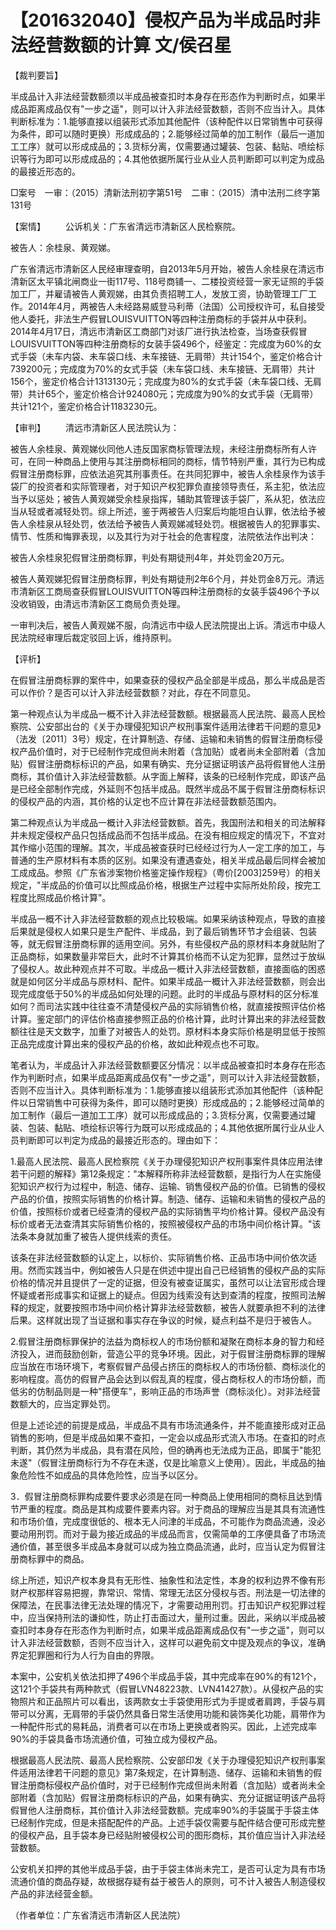 # 【201632040】侵权产品为半成品时非法经营数额的计算 文/侯召星

【裁判要旨】

半成品计入非法经营数额须以半成品被查扣时本身存在形态作为判断时点，如果半成品距离成品仅有"一步之遥"，则可以计入非法经营数额，否则不应当计入。具体判断标准为：1.能够直接以组装形式添加其他配件（该种配件以日常销售中可获得为条件，即可以随时更换）形成成品的；2.能够经过简单的加工制作（最后一道加工工序）就可以形成成品的；3.货标分离，仅需要通过罐装、包装、黏贴、喷绘标识等行为即可以形成成品的；4.其他依据所属行业从业人员判断即可以判定为成品的最接近形态的。

□案号　一审：（2015）清新法刑初字第51号　二审：（2015）清中法刑二终字第131号

【案情】 　　公诉机关：广东省清远市清新区人民检察院。

被告人：余桂泉、黄观娣。

广东省清远市清新区人民经审理查明，自2013年5月开始，被告人余桂泉在清远市清新区太平镇北闸商业一街117号、118号商铺一、二楼投资经营一家无证照的手袋加工厂，并雇请被告人黄观娣，由其负责招聘工人，发放工资，协助管理工厂工作。2014年4月，两被告人未经路易威登马利蒂（法国）公司授权许可，私自接受他人委托，非法生产假冒LOUISVUITTON等四种注册商标的手袋并从中获利。2014年4月17日，清远市清新区工商部门对该厂进行执法检查，当场查获假冒LOUISVUITTON等四种注册商标的女装手袋496个，经鉴定：完成度为60%的女式手袋（未车内袋、未车袋口线、未车接链、无肩带）共计154个，鉴定价格合计739200元；完成度为70%的女式手袋（未车袋口线、未车接链、无肩带）共计156个，鉴定价格合计1313130元；完成度为80%的女式手袋（未车袋口线、无肩带）共计65个，鉴定价格合计924080元；完成度为90%的女式手袋（无肩带）共计121个，鉴定价格合计1183230元。

【审判】 　　清远市清新区人民法院认为：

被告人余桂泉、黄观娣伙同他人违反国家商标管理法规，未经注册商标所有人许可，在同一种商品上使用与其注册商标相同的商标，情节特别严重，其行为已构成假冒注册商标罪，应依法追究其刑事责任。在共同犯罪中，被告人余桂泉作为该手袋厂的投资者和实际管理者，对于知识产权犯罪负直接领导责任，系主犯，依法应当予以惩处；被告人黄观娣受余桂泉指挥，辅助其管理该手袋厂，系从犯，依法应当从轻或者减轻处罚。综上所述，鉴于两被告人归案后均能坦白认罪，依法给予被告人余桂泉从轻处罚，依法给予被告人黄观娣减轻处罚。根据被告人的犯罪事实、情节、性质和悔罪表现，以及其行为对于社会的危害程度，法院依法作出判决：

被告人余桂泉犯假冒注册商标罪，判处有期徒刑4年，并处罚金20万元。

被告人黄观娣犯假冒注册商标罪，判处有期徒刑2年6个月，并处罚金8万元。清远市清新区工商局查获假冒LOUISVUITTON等四种注册商标的女装手袋496个予以没收销毁，由清远市清新区工商局负责处理。

一审判决后，被告人黄观娣不服，向清远市中级人民法院提出上诉。清远市中级人民法院经审理后裁定驳回上诉，维持原判。

【评析】

在假冒注册商标罪的案件中，如果查获的侵权产品全部是半成品，那么半成品是否可以作价？是否可以计入非法经营数额？对此，存在不同意见。

第一种观点认为半成品一概不计入非法经营数额。根据最高人民法院、最高人民检察院、公安部出台的《关于办理侵犯知识产权刑事案件适用法律若干问题的意见》（法发〔2011〕3号）规定，在计算制造、存储、运输和未销售的假冒注册商标侵权产品价值时，对于已经制作完成但尚未附着（含加贴）或者尚未全部附着（含加贴）假冒注册商标标识的产品，如果有确实、充分证据证明该产品将假冒他人注册商标，其价值计入非法经营数额。从字面上解释，该条的已经制作完成，即该产品是已经全部制作完成，外延则不包括半成品。既然半成品不属于假冒注册商标标识的侵权产品的内涵，其价格的认定也不应计算在非法经营数额范围内。

第二种观点认为半成品一概计入非法经营数额。首先，我国刑法和相关的司法解释并未规定侵权产品只包括成品而不包括半成品。在没有相应规定的情况下，不宜对其作缩小范围的理解。其次，半成品被查获时已经经过行为人一定工序的加工，与普通的生产原材料有本质的区别。如果没有遭遇查处，相关半成品最后同样会被加工成成品。参照《广东省涉案物价格鉴定操作规程》（粤价\[2003\]259号）的相关规定，"半成品的价值可以比照成品价格，根据生产过程中实际所处阶段，按完工程度比照成品价格计算"。

半成品一概不计入非法经营数额的观点比较极端。如果采纳该种观点，导致的直接后果就是侵权人如果只是生产配件、半成品，到了最后销售环节才会组装、包装等，就无假冒注册商标罪的适用空间。另外，有些侵权产品的原材料本身就贴附了正品商标，如果数量非常巨大，此时不计算其价格而不认定为犯罪，显然过于放纵了侵权人。故此种观点并不可取。半成品一概计入非法经营数额，直接面临的困惑就是如何区分半成品与原材料、配件。如果半成品一概计入非法经营数额，则会出现完成度低于50%的半成品如何处理的问题。此时的半成品与原材料的区分标准如何？而司法实践中往往查不清楚侵权产品的实际销售价格，就直接按照评估价格计算。鉴定部门的评估价格直接参照正品的价格计算，此时计算出来的非法经营数额往往是天文数字，加重了对被告人的处罚。原材料本身实际价格是明显低于按照正品完成度计算出来的侵权产品的价格，故如此种观点也不可取。

笔者认为，半成品计入非法经营数额要区分情况：以半成品被查扣时本身存在形态作为判断时点，如果半成品距离成品仅有"一步之遥"，则可以计入非法经营数额，否则不应当计入。具体判断标准为：1.能够直接以组装形式添加其他配件（该种配件以日常销售中可获得为条件，即可以随时更换）形成成品的；2.能够经过简单的加工制作（最后一道加工工序）就可以形成成品的；3.货标分离，仅需要通过罐装、包装、黏贴、喷绘标识等行为既可以形成成品的；4.其他依据所属行业从业人员判断即可以判定为成品的最接近形态的。理由如下：

1.最高人民法院、最高人民检察院《关于办理侵犯知识产权刑事案件具体应用法律若干问题的解释》第12条规定："本解释所称非法经营数额，是指行为人在实施侵犯知识产权行为过程中，制造、储存、运输、销售侵权产品的价值。已销售的侵权产品的价值，按照实际销售的价格计算。制造、储存、运输和未销售的侵权产品的价值，按照标价或者已经查清的侵权产品的实际销售平均价格计算。侵权产品没有标价或者无法查清其实际销售价格的，按照被侵权产品的市场中间价格计算。"该法条本身就加重了被告人提供线索的责任。

该条在非法经营数额的认定上，以标价、实际销售价格、正品市场中间价依次适用。然而实践当中，例如被告人只是在供述中提出自己已经销售的侵权产品的实际价格的情况并且提供了一定的证据，但没有被查证属实，虽然可以让法官形成合理怀疑或者形成事实和证据上的疑点。但因为线索没有达到查清的程度，按照司法解释的规定，就要按照市场中间价格计算非法经营数额，被告人就要承担不利的法律后果。这样就出现了当证据和事实存在争议的时候，疑点利益不是归于被告人。

2.假冒注册商标罪保护的法益为商标权人的市场份额和凝聚在商标本身的智力和经济投入，进而鼓励创新，营造公平的竞争环境。因此，对于假冒注册商标罪的理解应当放在市场环境下，考察假冒产品侵占挤压的商标权人的市场份额、商标淡化的影响程度。高仿的假冒产品会达到以假乱真的程度，侵占商标权人的市场份额，而低劣的仿制品则是一种"搭便车"，影响正品的市场声誉（商标淡化）。对非法经营数额大的，应当定罪处罚。

但是上述论述的前提是成品，半成品不具有市场流通条件，并不能直接形成对正品销售的影响，但是半成品如果不查扣，一定会以成品形式流入市场。在查扣的时点判断，其仍然为半成品，具有潜在风险，但的确再也无法成为正品，即属于"能犯未遂"（假冒注册商标行为不存在未遂，仅是比喻意义上使用）。因此，半成品的抽象危险性不如成品的具体危险性，应当予以区分。

3．假冒注册商标罪构成要件要求必须是在同一种商品上使用相同的商标且达到情节严重的程度。商品是其构成要件要素内容。对于商品的理解应当是其具有流通性和市场价值，完成度很低的、根本无人问津的半成品，不可能作为商品流通，没必要动用刑罚。而对于最为接近成品的半成品而言，仅需简单的工序便具备了市场流通价值，甚至很多半成品本身就可以成为独立商品流通，此时，应当认定为假冒注册商标罪中的商品。

综上所述，知识产权本身具有无形性、抽象性和法定性，本身的权利边界不像有形财产权那样容易把握，靠常识、常情、常理无法区分侵权与否。刑法是一切法律的保障法，在民事法律无法处理的情况下，才需要动用刑罚。打击知识产权犯罪过程中，应当保持刑法的谦抑性，防止打击面过大，量刑过重。因此，采纳以半成品被查扣时本身存在形态作为判断时点，如果半成品距离成品仅有"一步之遥"，则可以计入非法经营数额，否则不应当计入，这样可以避免前文中提及观点的争议，准确界定犯罪圈和行为人行为自由的界限。

本案中，公安机关依法扣押了496个半成品手袋，其中完成率在90%的有121个，这121个手袋共有两种款式（假冒LVN48223款、LVN41427款）。从侵权产品的实物照片和正品照片可以看出，该两款女士手袋使用形式为手提或者肩跨，手袋与肩带可以分离，无肩带的手袋仍然具备日常生活使用功能和装饰美化功能，肩带作为一种配件形式的易耗品，消费者可以在市场上更换或者购买。因此，上述完成率90%的手袋具备市场流通价值，可独立成为侵权产品。

根据最高人民法院、最高人民检察院、公安部印发《关于办理侵犯知识产权刑事案件适用法律若干问题的意见》第7条规定，在计算制造、储存、运输和未销售的假冒注册商标侵权产品价值时，对于已经制作完成但尚未附着（含加贴）或者尚未全部附着（含加贴）假冒注册商标标识的产品，如果有确实、充分证据证明该产品将假冒他人注册商标，其价值计入非法经营数额。完成率90%的手袋属于手袋主体已经制作完成，但是未搭配配件的产品。上述手袋仅需要与配件结合便可形成完整的侵权产品，且手袋本身已经贴附被侵权公司的图形商标，其价值应当计入非法经营数额。

公安机关扣押的其他半成品手袋，由于手袋主体尚未完工，是否可认定为具有市场流通价值的商品存疑，故根据存疑有益于被告人的原则，可不计入被告人制造侵权产品的非法经营金额。

（作者单位：广东省清远市清新区人民法院）